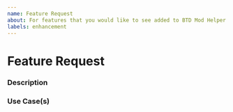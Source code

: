 ```yaml
---
name: Feature Request
about: For features that you would like to see added to BTD Mod Helper
labels: enhancement
---
```


# Feature Request

### Description

<!-- Describe the feature you'd like to see added. -->

### Use Case(s)

<!-- Describe how this feature would help certain mods be created. -->